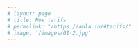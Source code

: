 ```yaml
---
# layout: page
# title: Nos tarifs
# permalink: "/https://abla.io/#tarifs/"
# image: '/images/01-2.jpg'
---
```


